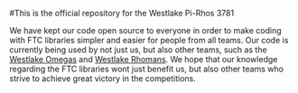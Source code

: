 #This is the official repository for the Westlake Pi-Rhos 3781

We have kept our code open source to everyone in order to make coding with FTC libraries simpler and easier for people from all teams. Our code is currently being used by not just us, but also other teams, such as the [Westlake Omegas](https://github.com/EtherTyper/ftc_app/commits/master) and [Westlake Rhomans](https://github.com/Nianzu/FTCRHOMANS/commits/master). We hope that our knowledge regarding the FTC libraries wont just benefit us, but also other teams who strive to achieve great victory in the competitions.
